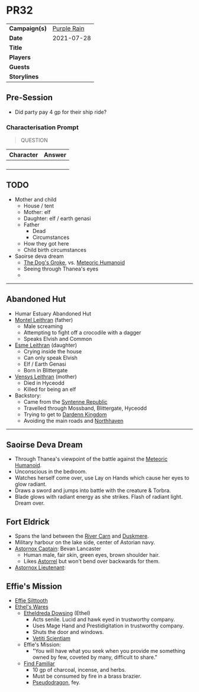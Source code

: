 # PR32

|||
| --- | --- |
| **Campaign(s)** | [Purple Rain](../../campaigns/C1-purple-rain.md) | session.3
| **Date** | 2021-07-28 |
| **Title** | |
| **Players** | |
| **Guests** | |
| **Storylines** | |

## Pre-Session

- Did party pay 4 gp for their ship ride?

### Characterisation Prompt

> QUESTION

| Character | Answer |
| --- | --- |
| | | characterisation.1
| | |
| | |
| | |

## TODO

- Mother and child
  - House / tent
  - Mother: elf
  - Daughter: elf / earth genasi
  - Father
    - Dead
    - Circumstances
  - How they got here
  - Child birth circumstances
- Saoirse deva dream
  - [The Dog's Groke](../../places/buildings/inns-taverns/the-dogs-groke.md), vs. [Meteoric Humanoid](../../creatures/meteoric-humanoid.md)
  - Seeing through Thanea's eyes
  - 

---

## Abandoned Hut

- Humar Estuary Abandoned Hut
- [Montel Leithran](../../characters/montel-leithran.md) (father)
  - Male screaming
  - Attempting to fight off a crocodile with a dagger
  - Speaks Elvish and Common
- [Esme Leithran](../../characters/esme-leithran.md) (daughter)
  - Crying inside the house
  - Can only speak Elvish
  - Elf / Earth Genasi
  - Born in Blittergate
- [Vensys Leithran](../../characters/vensys-leithran.md) (mother)
  - Died in Hyceodd
  - Killed for being an elf
- Backstory:
  - Came from the [Syntenne Republic](../../civilisations/syntenne-republic/syntenne-republic.md)
  - Travelled through Mossband, Blittergate, Hyceodd
  - Trying to get to [Dardenn Kingdom](../../civilisations/dardenn-kingdom/dardenn-kingdom.md)
  - Avoiding the main roads and [Northhaven](../../places/cities/northhaven.md)

---

## Saoirse Deva Dream

- Through Thanea's viewpoint of the battle against the [Meteoric Humanoid](../../creatures/meteoric-humanoid.md).
- Unconscious in the bedroom.
- Watches herself come over, use Lay on Hands which cause her eyes to glow radiant.
- Draws a sword and jumps into battle with the creature & Torbra.
- Blade glows with radiant energy as she strikes. Flash of radiant light. Dream over.

## Fort Eldrick

- Spans the land between the [River Carn](../../places/rivers-lakes/river-carn.md) and [Duskmere](../../places/rivers-lakes/duskmere.md).
- Military harbour on the lake side, center of Astorian navy.
- [Astornox Captain](../../organisations/astornox/ranks/astornox-captain.md): Bevan Lancaster
  - Human male, fair skin, green eyes, brown shoulder hair.
  - Likes [Astorrel](../../organisations/astorrel/astorrel.md) but won't bend over backwards for them.
- [Astornox Lieutenant](../../organisations/astornox/ranks/astornox-lieutenant.md): 

## Effie's Mission

- [Effie Silttooth](../../characters/effie-silttooth.md)
- [Ethel's Wares](../../places/buildings/shops/ethels-wares.md)
  - [Etheldreda Dowsing](../../characters/etheldreda-dowsing.md) (Ethel)
    - Acts senile. Lucid and hawk eyed in trustworthy company.
    - Uses Mage Hand and Prestidigitation in trustworthy company.
    - Shuts the door and windows.
    - [Vetiti Scientiam](../../organisations/vetiti-scientiam.md)
  - Effie's Mission:
    - "You will have what you seek when you provide me something owned by few, coveted by many, difficult to share."
  - [Find Familiar](https://www.dndbeyond.com/spells/find-familiar)
    - 10 gp of charcoal, incense, and herbs.
    - Must be consumed by fire in a brass brazier.
    - [Pseudodragon](https://www.dndbeyond.com/monsters/pseudodragon), fey.
